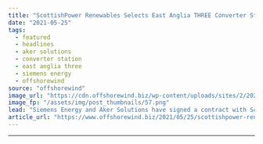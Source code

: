```yaml
---
title: "ScottishPower Renewables Selects East Anglia THREE Converter Stations Team"
date: "2021-05-25"
tags: 
  - featured
  - headlines
  - aker solutions
  - converter station
  - east anglia three
  - siemens energy
  - offshorewind
source: "offshorewind"
image_url: "https://cdn.offshorewind.biz/wp-content/uploads/sites/2/2021/05/25083509/Infographic_East_Anglia_Three.png"
image_fp: "/assets/img/post_thumbnails/57.png"
lead: "Siemens Energy and Aker Solutions have signed a contract with ScottishPower Renewables with the"
article_url: "https://www.offshorewind.biz/2021/05/25/scottishpower-renewables-selects-east-anglia-three-converter-stations-team/"
---
```


---
